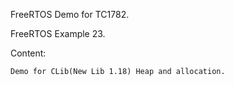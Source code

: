 FreeRTOS Demo for TC1782.

FreeRTOS Example 23.

Content:

	Demo for CLib(New Lib 1.18) Heap and allocation.

